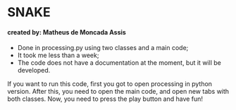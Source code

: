 # SNAKE
#### created by: Matheus de Moncada Assis

* Done in processing.py using two classes and a main code;
* It took me less than a week;
* The code does not have a documentation at the moment, but it will be developed.

If you want to run this code, first you got to open processing in python version. After this, you need to open the main code, and open new tabs with both classes. Now, you need to press the play button and have fun!
